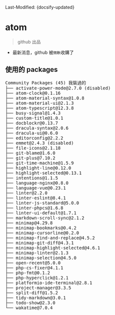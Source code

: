 Last-Modified: {docsify-updated}

# atom

> github 出品

- 最新消息，github 被`微軟`收購了

## 使用的 packages

<!-- - atom-clock: 右下角顯示時間 ★☆☆☆☆
- busy-signal: 右下角顯示 atom 忙錄狀態 ★☆☆☆☆
- custom-title: 自定義標題
- docblockr: 自動產生註解區塊
- editorconfig: 吃 .editorconfig 設定檔
- file-icons: 目錄檔案顯示圖示 icon
- git-blame
- git-plus
- git-time-machine
- highlight-line: 選取的行高亮
- intentions
- language-nginx
- language-vue
- linter
- linter-js-standard
- linter-phpcs
- linter-ui-default
- markdown-scroll-sync
- minimap
- minimap-bookmarks -->

<pre>
Community Packages (45) 我裝過的
├── activate-power-mode@2.7.0 (disabled)
├── atom-clock@0.1.16
├── atom-material-syntax@1.0.8
├── atom-material-ui@2.1.3
├── atom-typescript@12.3.8
├── busy-signal@1.4.3
├── custom-title@1.0.1
├── docblockr@0.13.7
├── dracula-syntax@2.0.6
├── dracula-ui@0.6.0
├── editorconfig@2.2.2
├── emmet@2.4.3 (disabled)
├── file-icons@2.1.18
├── git-blame@1.6.0
├── git-plus@7.10.2
├── git-time-machine@1.5.9
├── highlight-line@0.12.0
├── highlight-selected@0.13.1
├── intentions@1.1.5
├── language-nginx@0.8.0
├── language-vue@0.23.1
├── linter@2.2.0
├── linter-eslint@8.4.1
├── linter-js-standard@5.0.0
├── linter-phpcs@1.6.8
├── linter-ui-default@1.7.1
├── markdown-scroll-sync@2.1.2
├── minimap@4.29.8
├── minimap-bookmarks@0.4.2
├── minimap-cursorline@0.2.0
├── minimap-find-and-replace@4.5.2
├── minimap-git-diff@4.3.1
├── minimap-highlight-selected@4.6.1
├── minimap-linter@2.1.3
├── minimap-selection@4.5.0
├── open-recent@5.0.0
├── php-cs-fixer@4.1.1
├── php-fmt@0.1.2
├── php-hyperclick@1.2.1
├── platformio-ide-terminal@2.8.1
├── project-manager@3.3.5
├── split-diff@1.5.2
├── tidy-markdown@3.0.1
├── todo-show@2.3.0
└── wakatime@7.0.4
</pre>
